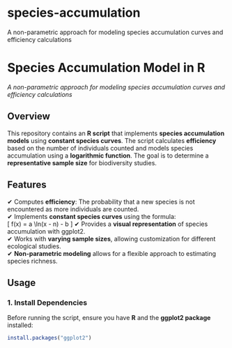 # species-accumulation
A non-parametric approach for modeling species accumulation curves and efficiency calculations
# **Species Accumulation Model in R**  
*A non-parametric approach for modeling species accumulation curves and efficiency calculations*  

## **Overview**
This repository contains an **R script** that implements **species accumulation models** using **constant species curves**. The script calculates **efficiency** based on the number of individuals counted and models species accumulation using a **logarithmic function**. The goal is to determine a **representative sample size** for biodiversity studies.

## **Features**
✔ Computes **efficiency**: The probability that a new species is not encountered as more individuals are counted.  
✔ Implements **constant species curves** using the formula:  
   \[
   f(x) = a \ln(x - n) - b
   \]
✔ Provides a **visual representation** of species accumulation with ggplot2.  
✔ Works with **varying sample sizes**, allowing customization for different ecological studies.  
✔ **Non-parametric modeling** allows for a flexible approach to estimating species richness.  

## **Usage**
### **1. Install Dependencies**
Before running the script, ensure you have **R** and the **ggplot2 package** installed:
```r
install.packages("ggplot2")

